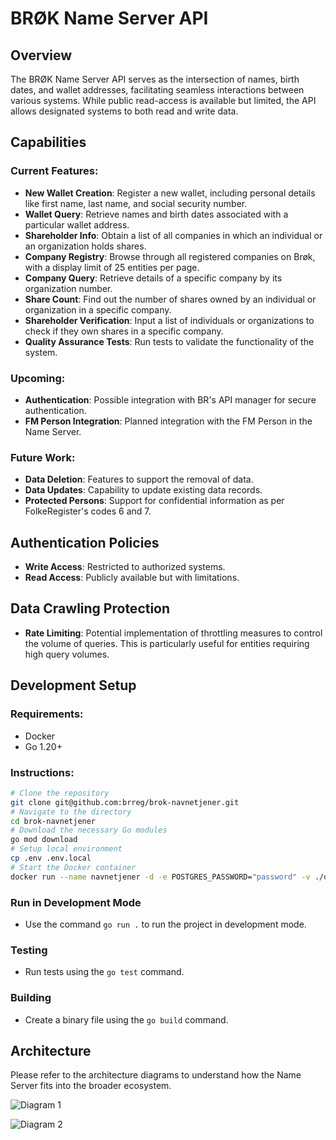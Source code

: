 # BRØK Name Server API

## Overview

The BRØK Name Server API serves as the intersection of names, birth dates, and wallet addresses, facilitating seamless interactions between various systems. While public read-access is available but limited, the API allows designated systems to both read and write data.

## Capabilities

### Current Features:

* **New Wallet Creation**: Register a new wallet, including personal details like first name, last name, and social security number.
* **Wallet Query**: Retrieve names and birth dates associated with a particular wallet address.
* **Shareholder Info**: Obtain a list of all companies in which an individual or an organization holds shares.
* **Company Registry**: Browse through all registered companies on Brøk, with a display limit of 25 entities per page.
* **Company Query**: Retrieve details of a specific company by its organization number.
* **Share Count**: Find out the number of shares owned by an individual or organization in a specific company.
* **Shareholder Verification**: Input a list of individuals or organizations to check if they own shares in a specific company.
* **Quality Assurance Tests**: Run tests to validate the functionality of the system.

### Upcoming:

* **Authentication**: Possible integration with BR's API manager for secure authentication.
* **FM Person Integration**: Planned integration with the FM Person in the Name Server.

### Future Work:

* **Data Deletion**: Features to support the removal of data.
* **Data Updates**: Capability to update existing data records.
* **Protected Persons**: Support for confidential information as per FolkeRegister's codes 6 and 7.

## Authentication Policies

* **Write Access**: Restricted to authorized systems.
* **Read Access**: Publicly available but with limitations.

## Data Crawling Protection

* **Rate Limiting**: Potential implementation of throttling measures to control the volume of queries. This is particularly useful for entities requiring high query volumes.

## Development Setup

### Requirements:

* Docker
* Go 1.20+

### Instructions:

```bash
# Clone the repository
git clone git@github.com:brreg/brok-navnetjener.git
# Navigate to the directory
cd brok-navnetjener
# Download the necessary Go modules
go mod download
# Setup local environment
cp .env .env.local
# Start the Docker container
docker run --name navnetjener -d -e POSTGRES_PASSWORD="password" -v ./database/testdata.sql:/docker-entrypoint-initdb.d/testdata.sql -p 6666:6666 postgres -p 6666
```

### Run in Development Mode

* Use the command `go run .` to run the project in development mode.

### Testing

* Run tests using the `go test` command.

### Building

* Create a binary file using the `go build` command.

## Architecture

Please refer to the architecture diagrams to understand how the Name Server fits into the broader ecosystem.

![Diagram 1](https://github.com/brreg/brok-navnetjener/assets/18251869/4929baf9-35b6-4dea-b21c-77d57f185608)

![Diagram 2](https://github.com/brreg/brok-navnetjener/assets/877417/266b0aaa-81d1-4fa6-a1f3-a463f96bcca6)
